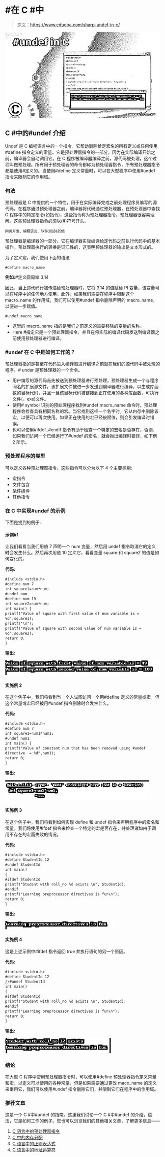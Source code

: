 # #在 C #中

> 原文：<https://www.educba.com/sharp-undef-in-c/>

![#undef in C](img/8a444db833a6c8706a25f26e2927ddb9.png)



## C #中的#undef 介绍

Undef 是 C 编程语言中的一个指令，它帮助删除给定宏名的所有定义或任何使用#define 指令定义的常量。它是预处理器指令的一部分，因为在实际编译开始之前，编译器会自动调用它。在 C 程序被编译器编译之前，源代码被处理，这个过程叫做预处理。所有用于预处理器的命令都称为预处理器指令，所有预处理器指令都是使用#定义的。当使用#define 定义常量时，可以在大型程序中使用#undef 指令来限制它的作用域。

### 句法

预处理器是 C 中提供的一个特性，用于在实际编译完成之前处理程序员编写的源代码。在程序通过预处理器之前，编译器将代码通过预处理器，在预处理器中查找 C 程序中的特定指令(如指令)，这些指令称为预处理器指令，预处理器很容易理解。这些预处理器指令必须以(#)符号开头。

<small>网页开发、编程语言、软件测试&其他</small>

预处理器是编译器的一部分，它在编译器实际编译给定代码之前执行代码中的基本操作。预处理器执行的转换是词汇性的，这表明预处理器的输出是文本形式的。

为了定义宏，我们使用下面的语法

```
#define macro_name
```

**例如:**#定义圆周率 3.14

因此，当上述代码行被传递给预处理器时，它将 3.14 的值赋给 PI 变量，该变量可以在程序中的任何地方使用。此外，如果我们需要在程序中限制这个 macro_name 的作用域，我们可以使用#undef 指令删除声明的 macro_name，以便进一步赋值。

```
#undef macro_name
```

*   这里的 macro_name 指的是我们之前定义的需要移除的变量的名称。
*   Here #指定它是一个预处理器指令，并且在将实际的编译代码发送到编译器之前使用预处理器进行编译。

### #undef 在 C 中是如何工作的？

预处理器指的是甚至在代码进入编译器进行编译之前就在我们的源代码中被处理的程序。# under 是预处理器的一个命令。

*   用户编写的源代码首先被送到预处理器进行预处理，预处理器生成一个与程序同名的扩展源文件。该扩展文件被进一步发送到编译器进行编译，以生成库函数的目标代码，并且一旦该目标代码被链接到正在使用的各种库函数，可执行文件(。exe)文件。
*   使用# symbol 识别的预处理程序找到#undef macro_name 命令时，预处理程序会检查具有相同名称的宏。当它找到这样一个名字时，它从内存中删除该宏，以便可以再次使用。如果正在使用的宏已经被赋值，则会引发编译时错误。
*   也可以使用#ifdef..#endIf 指令有助于检查一个特定的宏名是否存在，否则，如果我们访问一个已经运行了#undef 的宏名，就会抛出编译时错误，如下例 2 所示。

### 预处理程序的类型

可以定义各种预处理器指令，这些指令可以分为以下 4 个主要类别:

*   宏指令
*   文件包含
*   条件编译
*   其他指令

### 在 C 中实现#undef 的示例

下面是提到的例子:

#### 示例#1

让我们看看当我们用值 7 声明一个 num 变量，然后用 undef 指令取消它的定义时会发生什么。然后再次用值 10 定义它，看看变量 square 和 square2 的值是如何变化的。

**代码:**

```
#include <stdio.h>
#define num 7
int square1=num*num;
#undef num
#define num 10
int square2=num*num;
int main() {
printf("Value of square with first value of num variable is = %d",square1);
printf("\n");
printf("Value of square with second value of num variable is = %d",square2);
return 0;
}
```

**输出:**

![#undef in C - 1](img/8e42c6fee3162348cc21de79e79b6d3c.png)



#### 实施例 2

在这个例子中，我们将看到当一个人试图访问一个用#define 定义的常量或宏，但这个常量或宏已经被用#undef 指令删除时会发生什么。

**代码:**

```
#include <stdio.h>
#define num 7
int square1=num1*num1;
#undef num1
int main() {
printf("Value of constant num that has been removed using #undef directive  = %d",num1);
return 0;
}
```

**输出:**

![#undef in C - 2](img/e5615816b2ffa189f7da8a60296bfdfe.png)



#### 实施例 3

在这个例子中，我们将看到如何实现 define 和 undef 指令来声明程序中的宏名和常量。我们将使用#ifdef 指令来检查一个特定的宏是否存在，并处理诸如由于调用不存在的宏而失败的情况。

**代码:**

```
#include <stdio.h>
#define StudentId 12
#undef StudentId
int main()
{
#ifdef StudentId
printf("Student with roll_no %d exists \n", StudentId);
#endif
printf("Learning preprocessor directives is fun\n");
return 0;
}
```

**输出:**

![declaring a macro name - 3](img/770a60189ea9a65204eed011f678fdfb.png)



#### 实施例 4

这是上述示例中#ifdef 指令返回 true 并执行语句的另一个原因。

**代码:**

```
#include <stdio.h>
#define StudentId 12
//#undef StudentId
int main()
{
#ifdef StudentId
printf("Student with roll_no %d exists \n", StudentId);
#endif
printf("Learning preprocessor directives is fun\n");
return 0;
}
```

**输出:**

![#ifdef directive](img/cc2c9e7ad614d9b7c2c1ac0c0b65580b.png)



### 结论

在大型 C 程序中使用预处理器指令时，可以使用#define 预处理器指令定义常量和宏，以定义可以使用的各种常量，但是如果需要通过更改 maco_name 的定义来重用它，我们可以使用#undef 指令删除它们，并限制它们在程序中的作用域。

### 推荐文章

这是一个 C #中#undef 的指南。这里我们讨论一个 C #中#undef 的介绍，语法，它是如何工作的例子。您也可以浏览我们的其他相关文章，了解更多信息——

1.  [C 语言中的预处理器指令](https://www.educba.com/preprocessor-directives-in-c/)
2.  [C 中的内存分配](https://www.educba.com/memory-allocation-in-c/?source=leftnav)
3.  [C 语言中的正则表达式](https://www.educba.com/regular-expression-in-c/?source=leftnav)
4.  [C 语言中的地址运算符](https://www.educba.com/address-operator-in-c/?source=leftnav)





